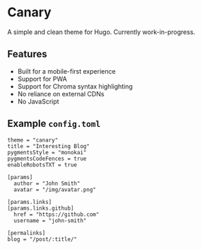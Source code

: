 # Canary
A simple and clean theme for Hugo. Currently work-in-progress.

## Features
- Built for a mobile-first experience
- Support for PWA
- Support for Chroma syntax highlighting
- No reliance on external CDNs
- No JavaScript

## Example `config.toml`

```
theme = "canary"
title = "Interesting Blog"
pygmentsStyle = "monokai"
pygmentsCodeFences = true
enableRobotsTXT = true

[params]
  author = "John Smith"
  avatar = "/img/avatar.png"

[params.links]
[params.links.github]
  href = "https://github.com"
  username = "john-smith"

[permalinks]
blog = "/post/:title/"

```